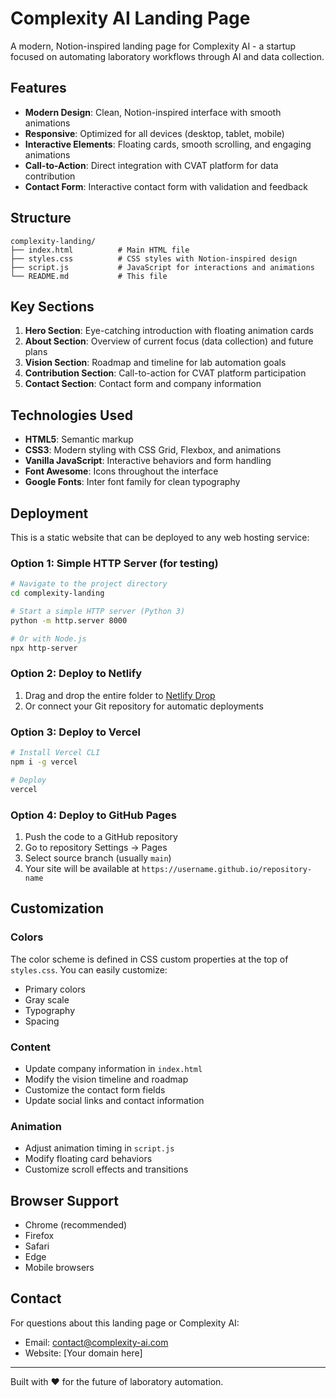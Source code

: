 # Complexity AI Landing Page

A modern, Notion-inspired landing page for Complexity AI - a startup focused on automating laboratory workflows through AI and data collection.

## Features

- **Modern Design**: Clean, Notion-inspired interface with smooth animations
- **Responsive**: Optimized for all devices (desktop, tablet, mobile)
- **Interactive Elements**: Floating cards, smooth scrolling, and engaging animations
- **Call-to-Action**: Direct integration with CVAT platform for data contribution
- **Contact Form**: Interactive contact form with validation and feedback

## Structure

```
complexity-landing/
├── index.html          # Main HTML file
├── styles.css          # CSS styles with Notion-inspired design
├── script.js           # JavaScript for interactions and animations
└── README.md           # This file
```

## Key Sections

1. **Hero Section**: Eye-catching introduction with floating animation cards
2. **About Section**: Overview of current focus (data collection) and future plans
3. **Vision Section**: Roadmap and timeline for lab automation goals
4. **Contribution Section**: Call-to-action for CVAT platform participation
5. **Contact Section**: Contact form and company information

## Technologies Used

- **HTML5**: Semantic markup
- **CSS3**: Modern styling with CSS Grid, Flexbox, and animations
- **Vanilla JavaScript**: Interactive behaviors and form handling
- **Font Awesome**: Icons throughout the interface
- **Google Fonts**: Inter font family for clean typography

## Deployment

This is a static website that can be deployed to any web hosting service:

### Option 1: Simple HTTP Server (for testing)
```bash
# Navigate to the project directory
cd complexity-landing

# Start a simple HTTP server (Python 3)
python -m http.server 8000

# Or with Node.js
npx http-server
```

### Option 2: Deploy to Netlify
1. Drag and drop the entire folder to [Netlify Drop](https://app.netlify.com/drop)
2. Or connect your Git repository for automatic deployments

### Option 3: Deploy to Vercel
```bash
# Install Vercel CLI
npm i -g vercel

# Deploy
vercel
```

### Option 4: Deploy to GitHub Pages
1. Push the code to a GitHub repository
2. Go to repository Settings → Pages
3. Select source branch (usually `main`)
4. Your site will be available at `https://username.github.io/repository-name`

## Customization

### Colors
The color scheme is defined in CSS custom properties at the top of `styles.css`. You can easily customize:
- Primary colors
- Gray scale
- Typography
- Spacing

### Content
- Update company information in `index.html`
- Modify the vision timeline and roadmap
- Customize the contact form fields
- Update social links and contact information

### Animation
- Adjust animation timing in `script.js`
- Modify floating card behaviors
- Customize scroll effects and transitions

## Browser Support

- Chrome (recommended)
- Firefox
- Safari
- Edge
- Mobile browsers

## Contact

For questions about this landing page or Complexity AI:
- Email: contact@complexity-ai.com
- Website: [Your domain here]

---

Built with ❤️ for the future of laboratory automation.
